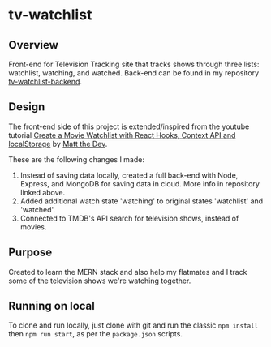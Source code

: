# tv-watchlist

## Overview

Front-end for Television Tracking site that tracks shows through three lists: watchlist, watching, and watched. Back-end can be found in my repository [tv-watchlist-backend](https://github.com/brynious/tv-watchlist-backend).

## Design

The front-end side of this project is extended/inspired from the youtube tutorial [Create a Movie Watchlist with React Hooks, Context API and localStorage](https://www.youtube.com/watch?v=1eO_hNYzaSc&list=LL&index=3) by [Matt the Dev](https://www.youtube.com/channel/UC8TIe9eTW263BU9uLXLr5sw).

These are the following changes I made:

1. Instead of saving data locally, created a full back-end with Node, Express, and MongoDB for saving data in cloud. More info in repository linked above.
1. Added additional watch state 'watching' to original states 'watchlist' and 'watched'.
1. Connected to TMDB's API search for television shows, instead of movies.

## Purpose

Created to learn the MERN stack and also help my flatmates and I track some of the television shows we're watching together.

## Running on local

To clone and run locally, just clone with git and run the classic `npm install` then `npm run start`, as per the `package.json` scripts.
